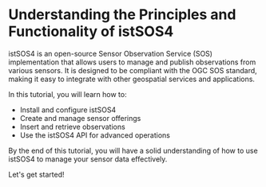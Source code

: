 # Understanding the Principles and Functionality of istSOS4

istSOS4 is an open-source Sensor Observation Service (SOS) implementation that allows users to manage and publish observations from various sensors. It is designed to be compliant with the OGC SOS standard, making it easy to integrate with other geospatial services and applications.

In this tutorial, you will learn how to:

- Install and configure istSOS4
- Create and manage sensor offerings
- Insert and retrieve observations
- Use the istSOS4 API for advanced operations

By the end of this tutorial, you will have a solid understanding of how to use istSOS4 to manage your sensor data effectively.

Let's get started!